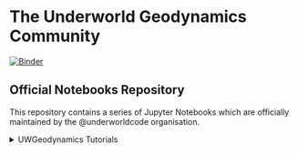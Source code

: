 # The Underworld Geodynamics Community

[![Binder](https://mybinder.org/badge_logo.svg)](https://mybinder.org/v2/gh/underworld-community/official/master)

## Official Notebooks Repository

This repository contains a series of Jupyter Notebooks which are officially maintained by the @underworldcode organisation.

<details>
<summary>UWGeodynamics Tutorials</summary>
<br>

[UWGeodynamics Tutorial 1](https://mybinder.org/v2/gh/underworld-community/official/master?filepath=UWGeodynamics_Tutorials/UWGeo_tutorial1_RiftExtension%2FTutorial_1_ThermoMechanical_Model.ipynb)
(Thermo-mechanical model with pressure and temperature dependent, non-linear viscous-plastic rheologies)

[UWGeodynamics Tutorial 2](https://mybinder.org/v2/gh/underworld-community/official/master?filepath=UWGeodynamics_Tutorials/UWGeo_tutorial2_RiftMelt%2FTutorial_2_Melt.ipynb)

[UWGeodynamics Tutorial 3](https://mybinder.org/v2/gh/underworld-community/official/master?filepath=UWGeodynamics_Tutorials/UWGeo_tutorial2_RiftMelt%2FTutorial3_sandbox_extension_deform_mesh.ipynb)

</details>

